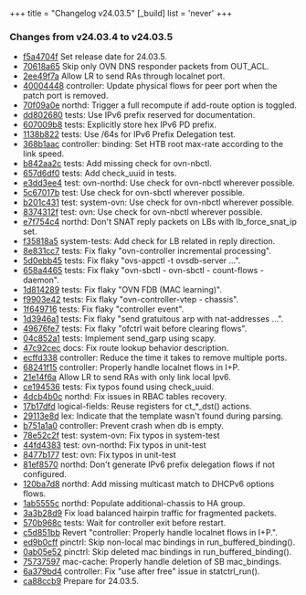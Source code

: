 +++
title = "Changelog v24.03.5"
[_build]
  list = 'never'
+++

### Changes from v24.03.4 to v24.03.5

- [f5a4704f](https://github.com/ovn-org/ovn/commit/f5a4704f9be07f7c29e45bb15e7e71126c6fea4a) Set release date for 24.03.5.
- [70618a65](https://github.com/ovn-org/ovn/commit/70618a65fd49f1d1d5498927c0bed63e296dafb7) Skip only OVN DNS responder packets from OUT_ACL.
- [2ee49f7a](https://github.com/ovn-org/ovn/commit/2ee49f7a27ed4b9a5785e97d6f9d5ea4dfa41fd8) Allow LR to send RAs through localnet port.
- [40004448](https://github.com/ovn-org/ovn/commit/400044489ab35aef4a02ec336ef894c518615ac9) controller: Update physical flows for peer port when the patch port is removed.
- [70f09a0e](https://github.com/ovn-org/ovn/commit/70f09a0e6d4a14b3aecb4b8f4bf46fcebb21f89a) northd: Trigger a full recompute if add-route option is toggled.
- [dd802680](https://github.com/ovn-org/ovn/commit/dd802680b2c15b2e1b541d45d177d2c643bb43ed) tests: Use IPv6 prefix reserved for documentation.
- [607009b8](https://github.com/ovn-org/ovn/commit/607009b880e5183ad44702026b74453b3511c8a4) tests: Explicitly store hex IPv6 PD prefix.
- [1138b822](https://github.com/ovn-org/ovn/commit/1138b822d438b859996c2eadaeb196dd43acc278) tests: Use /64s for IPv6 Prefix Delegation test.
- [368b1aac](https://github.com/ovn-org/ovn/commit/368b1aac561880d736b2ca1293c003788626b0fd) controller: binding: Set HTB root max-rate according to the link speed.
- [b842aa2c](https://github.com/ovn-org/ovn/commit/b842aa2cb057c9174e7a1d8105d1a4865f5504b9) tests: Add missing check for ovn-nbctl.
- [657d6df0](https://github.com/ovn-org/ovn/commit/657d6df058da2f66950b0bf2cfe1a0ad2f4c32d1) tests: Add check_uuid in tests.
- [e3dd3ee4](https://github.com/ovn-org/ovn/commit/e3dd3ee4dc1161981dfeb333a3a9d12ec1fe75cf) test: ovn-northd: Use check for ovn-nbctl wherever possible.
- [5c67017b](https://github.com/ovn-org/ovn/commit/5c67017ba448ee22a55fbf2ad8d854d9ddc8ffa3) test: Use check for ovn-sbctl wherever possible.
- [b201c431](https://github.com/ovn-org/ovn/commit/b201c431d6304663803c7eec80c081f5da8b2d86) test: system-ovn: Use check for ovn-nbctl wherever possible.
- [8374312f](https://github.com/ovn-org/ovn/commit/8374312f1ee4dd59e92f7ab157c730791eb8148f) test: ovn: Use check for ovn-nbctl wherever possible.
- [e7f754c4](https://github.com/ovn-org/ovn/commit/e7f754c4b7be82562528b3ac828a1456e3f25580) northd: Don't SNAT reply packets on LBs with lb_force_snat_ip set.
- [f35818a5](https://github.com/ovn-org/ovn/commit/f35818a5e71647a19af7f9a94e40ad5b5afe32aa) system-tests: Add check for LB related in reply direction.
- [8e831cc7](https://github.com/ovn-org/ovn/commit/8e831cc7de8aa04bcb982ed5164caa9d58119d93) tests: Fix flaky "ovn-controller incremental processing".
- [5d0ebb45](https://github.com/ovn-org/ovn/commit/5d0ebb455711edd59def6a5eb820dfa2080067a9) tests: Fix flaky "ovs-appctl -t ovsdb-server ...".
- [658a4465](https://github.com/ovn-org/ovn/commit/658a44655ae750e82355aee5084fc7109fbe4242) tests: Fix flaky "ovn-sbctl - ovn-sbctl - count-flows - daemon".
- [1d814289](https://github.com/ovn-org/ovn/commit/1d814289c99eb0da71bdde90ffa502f2fbf38373) tests: Fix flaky "OVN FDB (MAC learning)".
- [f9903e42](https://github.com/ovn-org/ovn/commit/f9903e427455c3989a04f8e38e6b0fcff6ed2b86) tests: Fix flaky "ovn-controller-vtep - chassis".
- [1f649716](https://github.com/ovn-org/ovn/commit/1f649716e7adcfe8f2d27cc32fd14b745beb2260) tests: Fix flaky "controller event".
- [1d3946a1](https://github.com/ovn-org/ovn/commit/1d3946a111233c96565276a3639ce7ba7ed2a813) tests: Fix flaky "send gratuitous arp with nat-addresses ...".
- [49676fe7](https://github.com/ovn-org/ovn/commit/49676fe75f97cf8f1a99aaaf5fbc2a19e8f63cf7) tests: Fix flaky "ofctrl wait before clearing flows".
- [04c852a1](https://github.com/ovn-org/ovn/commit/04c852a1d7fe3d2d34c1fb7dbb1ff26ea2e3b7b8) tests: Implement send_garp using scapy.
- [47c92cec](https://github.com/ovn-org/ovn/commit/47c92ceccdf1db3c90439a634194040ca048d8d5) docs: Fix route lookup behavior description.
- [ecffd338](https://github.com/ovn-org/ovn/commit/ecffd3387f0aae87fe481881068c38f3889ac574) controller: Reduce the time it takes to remove multiple ports.
- [68241f15](https://github.com/ovn-org/ovn/commit/68241f15570ac8bc8b7252b037e3bde8726cbeab) controller: Properly handle localnet flows in I+P.
- [21e14f6a](https://github.com/ovn-org/ovn/commit/21e14f6af4f5ec7335141f1a7ad59aa4e911a066) Allow LR to send RAs with only link local Ipv6.
- [ce194536](https://github.com/ovn-org/ovn/commit/ce1945367ba1ebd3634abb44d4d23a55d63ec7f8) tests: Fix typos found using check_uuid.
- [4dcb4b0c](https://github.com/ovn-org/ovn/commit/4dcb4b0c3be750a75bd8fc4235865c1d73495246) northd: Fix issues in RBAC tables recovery.
- [17b17dfd](https://github.com/ovn-org/ovn/commit/17b17dfda01b42913d4c671bbda692fdbf881995) logical-fields: Reuse registers for ct_*_dst() actions.
- [29113e8d](https://github.com/ovn-org/ovn/commit/29113e8da452181e8b364c08e98a5c8de5fb88bc) lex: Indicate that the template wasn't found during parsing.
- [b751a1a0](https://github.com/ovn-org/ovn/commit/b751a1a050a1d8c2ca36699ce81b8e9126c2034a) controller: Prevent crash when db is empty.
- [78e52c2f](https://github.com/ovn-org/ovn/commit/78e52c2f2358978cd28899a02cc7e5edad0cd1a1) test: system-ovn: Fix typos in system-test
- [44fd4383](https://github.com/ovn-org/ovn/commit/44fd438348c10186e2be3f09872dfd4778ab9200) test: ovn-northd: Fix typos in unit-test
- [8477b177](https://github.com/ovn-org/ovn/commit/8477b177b570bd6b5edfbdabadc3695ea680172c) test: ovn: Fix typos in unit-test
- [81ef8570](https://github.com/ovn-org/ovn/commit/81ef85707ed7959da629b6481edb0e943693abaa) northd: Don't generate IPv6 prefix delegation flows if not configured.
- [120ba7d8](https://github.com/ovn-org/ovn/commit/120ba7d8754d697bf129df06e2dbfc4598e3a1fd) northd: Add missing multicast match to DHCPv6 options flows.
- [1ab5555c](https://github.com/ovn-org/ovn/commit/1ab5555c351aab44a5e0e6d528ef19dba848138f) northd: Populate additional-chassis to HA group.
- [3a3b28d9](https://github.com/ovn-org/ovn/commit/3a3b28d94b141d4f4900331999323e7b2581f635) Fix load balanced hairpin traffic for fragmented packets.
- [570b968c](https://github.com/ovn-org/ovn/commit/570b968c25d76a767416d27b691b8262add424c4) tests: Wait for controller exit before restart.
- [c5d851bb](https://github.com/ovn-org/ovn/commit/c5d851bb53dc39d6bfcac7df806c64e58c0cd77b) Revert "controller: Properly handle localnet flows in I+P.".
- [ed9b0cff](https://github.com/ovn-org/ovn/commit/ed9b0cfff9439fce686ab0393323e588096e52ba) pinctrl: Skip non-local mac bindings in run_buffered_binding().
- [0ab05e52](https://github.com/ovn-org/ovn/commit/0ab05e52649de1dfe2412d3305690081199df8ac) pinctrl: Skip deleted mac bindings in run_buffered_binding().
- [75737597](https://github.com/ovn-org/ovn/commit/75737597e0e1281250a0f04bb8eb3a54fcf05292) mac-cache: Properly handle deletion of SB mac_bindings.
- [6a379bd4](https://github.com/ovn-org/ovn/commit/6a379bd46b6d23532c3335a7c6cd0676db85c0ba) controller: Fix "use after free" issue in statctrl_run().
- [ca88ccb9](https://github.com/ovn-org/ovn/commit/ca88ccb91aa11fa8e88e41d83d9423ee4e584506) Prepare for 24.03.5.